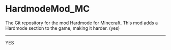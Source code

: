 # HardmodeMod_MC
The Git repository for the mod Hardmode for Minecraft.
This mod adds a Hardmode section to the game, making it harder. (yes)

***

YES
